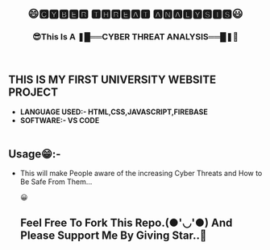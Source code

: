 
<h2 align="center">😄🅲🆈🅱🅴🆁 🆃🅷🆁🅴🅰🆃 🅰🅽🅰🅻🆈🆂🅸🆂😃</h2>

<h3 align="center">😎This Is A ❚█══CYBER THREAT ANALYSIS══█❚🤖</h3>
<br>
<p>
<h2>THIS IS MY FIRST UNIVERSITY WEBSITE PROJECT</h2>
<ul>
<li><b>LANGUAGE USED:- HTML,CSS,JAVASCRIPT,FIREBASE</b></li>
<li><b>SOFTWARE:- VS CODE</b></li><br>
</ul>
<p align="center">
<h2>Usage😁:-</h2>
<ul>
<li>This will make People aware of the increasing Cyber Threats and How to Be Safe From Them...</li>

😀
<br>
</p>
<h2>Feel Free To Fork This Repo.(●'◡'●) And Please Support Me By Giving Star..🎇</h2>